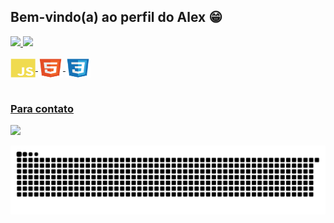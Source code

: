 ## Bem-vindo(a) ao perfil do Alex 😁

 <div>
  <a href="https://github.com/alex-coder27">
  <img height="180em" src="https://github-readme-stats.vercel.app/api?username=alex-coder27&show_icons=true&theme=radical"/>
  <img height="180em" src="https://github-readme-stats.vercel.app/api/top-langs/?username=alex-coder27&langs_count=6&theme=radical"/>
</div>
<div style="display: inline_block"><br>
  <img align="center" alt="Js" height="30" width="40" src="https://raw.githubusercontent.com/devicons/devicon/master/icons/javascript/javascript-plain.svg">
  <img align="center" alt="HTML" height="30" width="40" src="https://raw.githubusercontent.com/devicons/devicon/master/icons/html5/html5-original.svg">
  <img align="center" alt="CSS" height="30" width="40" src="https://raw.githubusercontent.com/devicons/devicon/master/icons/css3/css3-original.svg">
</div>
 
 <br>
 
  ### Para contato
 
<div> 
  <a href = "mailto:alex.ventura267@gmail.com"><img src="https://img.shields.io/badge/-Gmail-%23333?style=for-the-badge&logo=gmail&logoColor=white" target="_blank"></a>
 
  ![Snake animation](https://github.com/alex-coder27/alex-coder27/blob/output/github-contribution-grid-snake.svg)

</div>
